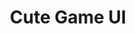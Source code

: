 ---
title: "Cute Game UI"
image: "/assets/images/cute-game-ui.png"
description: "A cozy and cute UI template for casual games."
url: "/demos/cute-game-ui"
categories: ["UI", "Free"]
layout: template
---